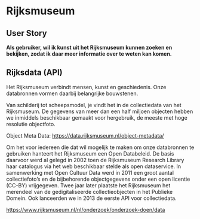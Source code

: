 # Rijksmuseum

## User Story

**Als gebruiker,
wil ik kunst uit het Rijksmuseum kunnen zoeken en bekijken, 
zodat ik daar meer informatie over te weten kan komen.**


## Rijksdata (API)

Het Rijksmuseum verbindt mensen, kunst en geschiedenis. Onze databronnen vormen daarbij belangrijke bouwstenen. 

Van schilderij tot scheepsmodel, je vindt het in de collectiedata van het Rijksmuseum. De gegevens van meer dan een half miljoen objecten hebben we inmiddels beschikbaar gemaakt voor hergebruik, de meeste met hoge resolutie objectfoto. 

Object Meta Data: https://data.rijksmuseum.nl/object-metadata/

Om het voor iedereen die dat wil mogelijk te maken om onze databronnen te gebruiken hanteert het Rijksmuseum een Open Databeleid. De basis daarvoor werd al gelegd in 2002 toen de Rijksmuseum Research Library haar catalogus via het web beschikbaar stelde als open dataservice. In samenwerking met Open Cultuur Data werd in 2011 een groot aantal collectiefoto’s en de bijbehorende objectgegevens onder een open licentie (CC-BY) vrijgegeven. Twee jaar later plaatste het Rijksmuseum het merendeel van de gedigitaliseerde collectieobjecten in het Publieke Domein. Ook lanceerden we in 2013 de eerste API voor collectiedata.

https://www.rijksmuseum.nl/nl/onderzoek/onderzoek-doen/data
